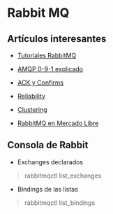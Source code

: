 # Rabbit MQ


## Artículos interesantes

- [Tutoriales RabbitMQ](https://www.rabbitmq.com/getstarted.html)
- [AMQP 0-9-1 explicado](http://www.rabbitmq.com/tutorials/amqp-concepts.html)
- [ACK y Confirms](https://www.rabbitmq.com/confirms.html)
- [Reliability](https://www.rabbitmq.com/reliability.html)
- [Clustering](https://www.rabbitmq.com/clustering.html)

- [RabbitMQ en Mercado Libre](https://docs.google.com/document/d/1SX2DBTJ8pOYnrbM525AtJMFtg6_wZQBrMZOkxO1Qpt8/edit)


## Consola de Rabbit

- Exchanges declarados
>rabbitmqctl list_exchanges

- Bindings de las listas
>rabbitmqctl list_bindings
